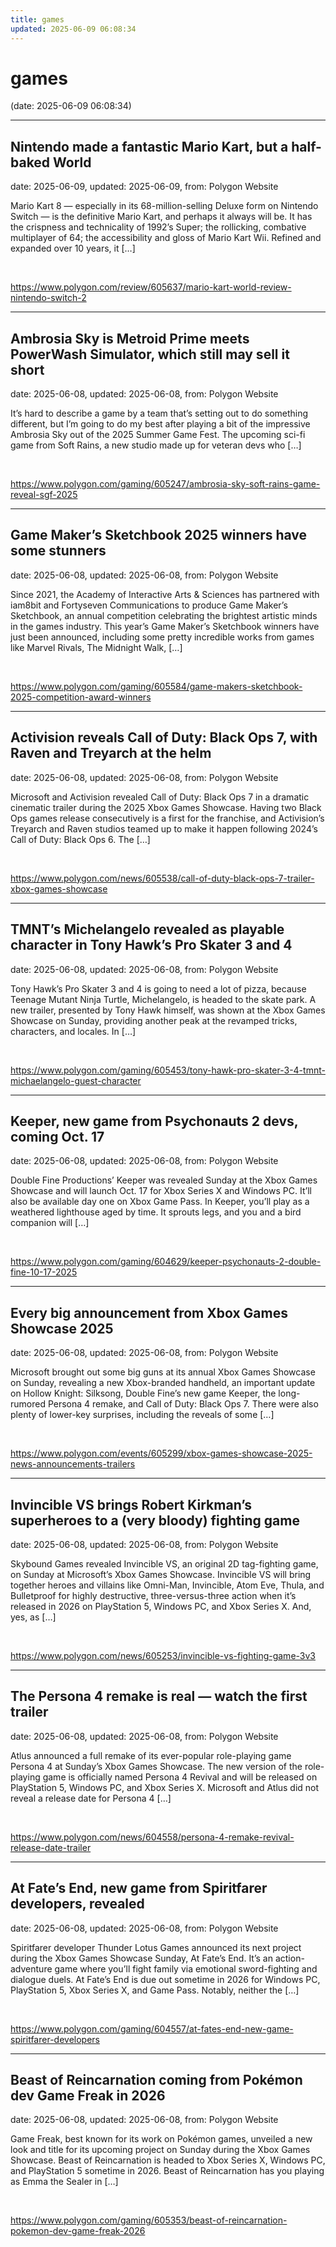 ```yaml
---
title: games
updated: 2025-06-09 06:08:34
---
```


# games

(date: 2025-06-09 06:08:34)

---

## Nintendo made a fantastic Mario Kart, but a half-baked World

date: 2025-06-09, updated: 2025-06-09, from: Polygon Website

Mario Kart 8 — especially in its 68-million-selling Deluxe form on Nintendo Switch — is the definitive Mario Kart, and perhaps it always will be. It has the crispness and technicality of 1992’s Super; the rollicking, combative multiplayer of 64; the accessibility and gloss of Mario Kart Wii. Refined and expanded over 10 years, it [&#8230;] 

<br> 

<https://www.polygon.com/review/605637/mario-kart-world-review-nintendo-switch-2>

---

## Ambrosia Sky is Metroid Prime meets PowerWash Simulator, which still may sell it short

date: 2025-06-08, updated: 2025-06-08, from: Polygon Website

It’s hard to describe a game by a team that’s setting out to do something different, but I’m going to do my best after playing a bit of the impressive Ambrosia Sky out of the 2025 Summer Game Fest. The upcoming sci-fi game from Soft Rains, a new studio made up for veteran devs who [&#8230;] 

<br> 

<https://www.polygon.com/gaming/605247/ambrosia-sky-soft-rains-game-reveal-sgf-2025>

---

## Game Maker’s Sketchbook 2025 winners have some stunners

date: 2025-06-08, updated: 2025-06-08, from: Polygon Website

Since 2021, the Academy of Interactive Arts &#38; Sciences has partnered with iam8bit and Fortyseven Communications to produce Game Maker’s Sketchbook, an annual competition celebrating the brightest artistic minds in the games industry. This year’s Game Maker’s Sketchbook winners have just been announced, including some pretty incredible works from games like Marvel Rivals, The Midnight Walk, [&#8230;] 

<br> 

<https://www.polygon.com/gaming/605584/game-makers-sketchbook-2025-competition-award-winners>

---

## Activision reveals Call of Duty: Black Ops 7, with Raven and Treyarch at the helm

date: 2025-06-08, updated: 2025-06-08, from: Polygon Website

Microsoft and Activision revealed Call of Duty: Black Ops 7 in a dramatic cinematic trailer during the 2025 Xbox Games Showcase. Having two Black Ops games release consecutively is a first for the franchise, and Activision&#8217;s Treyarch and Raven studios teamed up to make it happen following 2024&#8217;s Call of Duty: Black Ops 6. The [&#8230;] 

<br> 

<https://www.polygon.com/news/605538/call-of-duty-black-ops-7-trailer-xbox-games-showcase>

---

## TMNT’s Michelangelo revealed as playable character in Tony Hawk’s Pro Skater 3 and 4

date: 2025-06-08, updated: 2025-06-08, from: Polygon Website

Tony Hawk&#8217;s Pro Skater 3 and 4 is going to need a lot of pizza, because Teenage Mutant Ninja Turtle, Michelangelo, is headed to the skate park. A new trailer, presented by Tony Hawk himself, was shown at the Xbox Games Showcase on Sunday, providing another peak at the revamped tricks, characters, and locales. In [&#8230;] 

<br> 

<https://www.polygon.com/gaming/605453/tony-hawk-pro-skater-3-4-tmnt-michaelangelo-guest-character>

---

## Keeper, new game from Psychonauts 2 devs, coming Oct. 17

date: 2025-06-08, updated: 2025-06-08, from: Polygon Website

Double Fine Productions’ Keeper was revealed Sunday at the Xbox Games Showcase and will launch Oct. 17 for Xbox Series X and Windows PC. It’ll also be available day one on Xbox Game Pass. In Keeper, you’ll play as a weathered lighthouse aged by time. It sprouts legs, and you and a bird companion will [&#8230;] 

<br> 

<https://www.polygon.com/gaming/604629/keeper-psychonauts-2-double-fine-10-17-2025>

---

## Every big announcement from Xbox Games Showcase 2025

date: 2025-06-08, updated: 2025-06-08, from: Polygon Website

Microsoft brought out some big guns at its annual Xbox Games Showcase on Sunday, revealing a new Xbox-branded handheld, an important update on Hollow Knight: Silksong, Double Fine’s new game Keeper, the long-rumored Persona 4 remake, and Call of Duty: Black Ops 7. There were also plenty of lower-key surprises, including the reveals of some [&#8230;] 

<br> 

<https://www.polygon.com/events/605299/xbox-games-showcase-2025-news-announcements-trailers>

---

## Invincible VS brings Robert Kirkman’s superheroes to a (very bloody) fighting game

date: 2025-06-08, updated: 2025-06-08, from: Polygon Website

Skybound Games revealed Invincible VS, an original 2D tag-fighting game, on Sunday at Microsoft’s Xbox Games Showcase. Invincible VS will bring together heroes and villains like Omni-Man, Invincible, Atom Eve, Thula, and Bulletproof for highly destructive, three-versus-three action when it’s released in 2026 on PlayStation 5, Windows PC, and Xbox Series X. And, yes, as [&#8230;] 

<br> 

<https://www.polygon.com/news/605253/invincible-vs-fighting-game-3v3>

---

## The Persona 4 remake is real — watch the first trailer

date: 2025-06-08, updated: 2025-06-08, from: Polygon Website

Atlus announced a full remake of its ever-popular role-playing game Persona 4 at Sunday’s Xbox Games Showcase. The new version of the role-playing game is officially named Persona 4 Revival and will be released on PlayStation 5, Windows PC, and Xbox Series X. Microsoft and Atlus did not reveal a release date for Persona 4 [&#8230;] 

<br> 

<https://www.polygon.com/news/604558/persona-4-remake-revival-release-date-trailer>

---

## At Fate’s End, new game from Spiritfarer developers, revealed

date: 2025-06-08, updated: 2025-06-08, from: Polygon Website

Spiritfarer developer Thunder Lotus Games announced its next project during the Xbox Games Showcase Sunday, At Fate’s End. It’s an action-adventure game where you’ll fight family via emotional sword-fighting and dialogue duels. At Fate’s End is due out sometime in 2026 for Windows PC, PlayStation 5, Xbox Series X, and Game Pass. Notably, neither the [&#8230;] 

<br> 

<https://www.polygon.com/gaming/604557/at-fates-end-new-game-spiritfarer-developers>

---

## Beast of Reincarnation coming from Pokémon dev Game Freak in 2026

date: 2025-06-08, updated: 2025-06-08, from: Polygon Website

Game Freak, best known for its work on Pokémon games, unveiled a new look and title for its upcoming project on Sunday during the Xbox Games Showcase. Beast of Reincarnation is headed to Xbox Series X, Windows PC, and PlayStation 5 sometime in 2026. Beast of Reincarnation has you playing as Emma the Sealer in [&#8230;] 

<br> 

<https://www.polygon.com/gaming/605353/beast-of-reincarnation-pokemon-dev-game-freak-2026>

